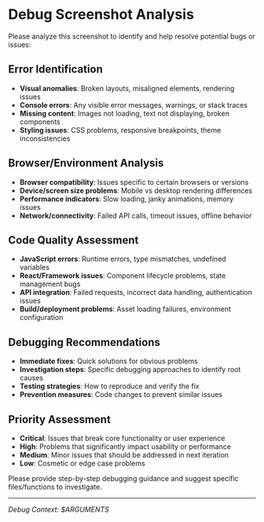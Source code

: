 # Debug Screenshot Analysis

Please analyze this screenshot to identify and help resolve potential bugs or issues:

## Error Identification
- **Visual anomalies**: Broken layouts, misaligned elements, rendering issues
- **Console errors**: Any visible error messages, warnings, or stack traces
- **Missing content**: Images not loading, text not displaying, broken components
- **Styling issues**: CSS problems, responsive breakpoints, theme inconsistencies

## Browser/Environment Analysis
- **Browser compatibility**: Issues specific to certain browsers or versions
- **Device/screen size problems**: Mobile vs desktop rendering differences
- **Performance indicators**: Slow loading, janky animations, memory issues
- **Network/connectivity**: Failed API calls, timeout issues, offline behavior

## Code Quality Assessment
- **JavaScript errors**: Runtime errors, type mismatches, undefined variables
- **React/Framework issues**: Component lifecycle problems, state management bugs
- **API integration**: Failed requests, incorrect data handling, authentication issues
- **Build/deployment problems**: Asset loading failures, environment configuration

## Debugging Recommendations
- **Immediate fixes**: Quick solutions for obvious problems
- **Investigation steps**: Specific debugging approaches to identify root causes
- **Testing strategies**: How to reproduce and verify the fix
- **Prevention measures**: Code changes to prevent similar issues

## Priority Assessment
- **Critical**: Issues that break core functionality or user experience
- **High**: Problems that significantly impact usability or performance
- **Medium**: Minor issues that should be addressed in next iteration
- **Low**: Cosmetic or edge case problems

Please provide step-by-step debugging guidance and suggest specific files/functions to investigate.

---
*Debug Context: $ARGUMENTS*